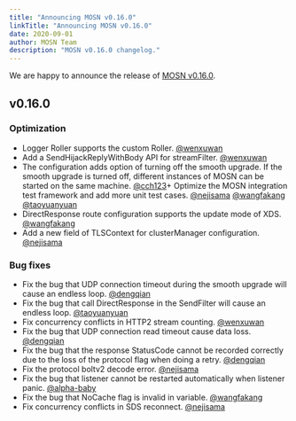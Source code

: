 ```yaml
---
title: "Announcing MOSN v0.16.0"
linkTitle: "Announcing MOSN v0.16.0"
date: 2020-09-01
author: MOSN Team
description: "MOSN v0.16.0 changelog."
---
```


We are happy to announce the release of [MOSN v0.16.0](https://github.com/mosn/mosn/releases/tag/v0.16.0).

## v0.16.0

### Optimization

+ Logger Roller supports the custom Roller. [@wenxuwan](https://github.com/wenxuwan)
+ Add a SendHijackReplyWithBody API for streamFilter. [@wenxuwan](https://github.com/wenxuwan)
+ The configuration adds option of turning off the smooth upgrade. If the smooth upgrade is turned off, different instances of MOSN can be started on the same machine. [@cch123](https://github.com/cch123)+ Optimize the MOSN integration test framework and add more unit test cases. [@nejisama](https://github.com/nejisama) [@wangfakang](https://github.com/wangfakang) [@taoyuanyuan](https://github.com/taoyuanyuan)
+ DirectResponse route configuration supports the update mode of XDS. [@wangfakang](https://github.com/wangfakang)
+ Add a new field of TLSContext for clusterManager configuration. [@nejisama](https://github.com/nejisama)

### Bug fixes

+ Fix the bug that UDP connection timeout during the smooth upgrade will cause an endless loop. [@dengqian](https://github.com/dengqian)
+ Fix the bug that call DirectResponse in the SendFilter will cause an endless loop. [@taoyuanyuan](https://github.com/taoyuanyuan)
+ Fix concurrency conflicts in HTTP2 stream counting. [@wenxuwan](https://github.com/wenxuwan)
+ Fix the bug that UDP connection read timeout cause data loss. [@dengqian](https://github.com/dengqian)
+ Fix the bug that the response StatusCode cannot be recorded correctly due to the loss of the protocol flag when doing a retry. [@dengqian](https://github.com/dengqian)
+ Fix the protocol boltv2 decode error. [@nejisama](https://github.com/nejisama)
+ Fix the bug that listener cannot be restarted automatically when listener panic. [@alpha-baby](https://github.com/alpha-baby)
+ Fix the bug that NoCache flag is invalid in variable. [@wangfakang](https://github.com/wangfakang)
+ Fix concurrency conflicts in SDS reconnect. [@nejisama](https://github.com/nejisama)
